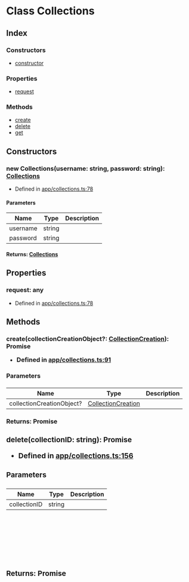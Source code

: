 # Class Collections


## Index

### Constructors
* [constructor](_app_collections_.collections.md#constructor)

### Properties
* [request](_app_collections_.collections.md#request)

### Methods
* [create](_app_collections_.collections.md#create)
* [delete](_app_collections_.collections.md#delete)
* [get](_app_collections_.collections.md#get)

## Constructors

### new Collections(username: string, password: string): [Collections](_app_collections_.collections.md)
  
* Defined in [app/collections.ts:78](https://github.com/ibm-xforce/xfe-node/blob/master/app/collections.ts#L78)


#### Parameters

| Name | Type | Description |
| ---- | ---- | ---- |
| username | string|  |
| password | string|  |

#### Returns: [Collections](_app_collections_.collections.md)

## Properties

### request: any

* Defined in [app/collections.ts:78](https://github.com/ibm-xforce/xfe-node/blob/master/app/collections.ts#L78)


## Methods

### create(collectionCreationObject?: [CollectionCreation](../interfaces/_app_interfaces_collectioncreation_.collectioncreation.md)): Promise<Object>
  
* Defined in [app/collections.ts:91](https://github.com/ibm-xforce/xfe-node/blob/master/app/collections.ts#L91)


#### Parameters

| Name | Type | Description |
| ---- | ---- | ---- |
| collectionCreationObject? | [CollectionCreation](../interfaces/_app_interfaces_collectioncreation_.collectioncreation.md)|  |

#### Returns: Promise<Object>

### delete(collectionID: string): Promise<Object>
  
* Defined in [app/collections.ts:156](https://github.com/ibm-xforce/xfe-node/blob/master/app/collections.ts#L156)


#### Parameters

| Name | Type | Description |
| ---- | ---- | ---- |
| collectionID | string|  |

#### Returns: Promise<Object>

### get(collectionOptions?: [CollectionRetreival](../interfaces/_app_interfaces_collection_.collectionretreival.md)): Promise<Object>
  
* Defined in [app/collections.ts:168](https://github.com/ibm-xforce/xfe-node/blob/master/app/collections.ts#L168)


#### Parameters

| Name | Type | Description |
| ---- | ---- | ---- |
| collectionOptions? | [CollectionRetreival](../interfaces/_app_interfaces_collection_.collectionretreival.md)|  |

#### Returns: Promise<Object>


Generated using [TypeDoc](http://typedoc.io)
